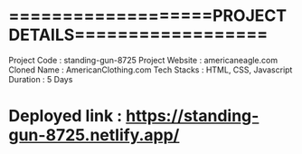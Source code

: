 
# ===================PROJECT DETAILS==================

Project Code : standing-gun-8725
Project Website : americaneagle.com
Cloned Name : AmericanClothing.com
Tech Stacks : HTML, CSS, Javascript
Duration : 5 Days

# Deployed link : https://standing-gun-8725.netlify.app/

